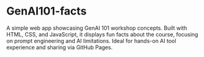 # GenAI101-facts
A simple web app showcasing GenAI 101 workshop concepts. Built with HTML, CSS, and JavaScript, it displays fun facts about the course, focusing on prompt engineering and AI limitations. Ideal for hands-on AI tool experience and sharing via GitHub Pages.
